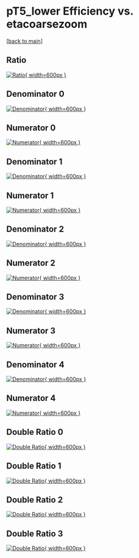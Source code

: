 # pT5_lower Efficiency vs. etacoarsezoom

[[back to main](./)]



## Ratio

[![Ratio](../mtv/var/pT5_lower_base_211_0_eff_etacoarsezoom.png){ width=600px }](../mtv/var/pT5_lower_base_211_0_eff_etacoarsezoom.pdf)

## Denominator 0

[![Denominator](../mtv/den/pT5_lower_base_211_0_eff_etacoarsezoom_den0.png){ width=600px }](../mtv/den/pT5_lower_base_211_0_eff_etacoarsezoom_den0.pdf)

## Numerator 0

[![Numerator](../mtv/num/pT5_lower_base_211_0_eff_etacoarsezoom_num0.png){ width=600px }](../mtv/num/pT5_lower_base_211_0_eff_etacoarsezoom_num0.pdf)

## Denominator 1

[![Denominator](../mtv/den/pT5_lower_base_211_0_eff_etacoarsezoom_den1.png){ width=600px }](../mtv/den/pT5_lower_base_211_0_eff_etacoarsezoom_den1.pdf)

## Numerator 1

[![Numerator](../mtv/num/pT5_lower_base_211_0_eff_etacoarsezoom_num1.png){ width=600px }](../mtv/num/pT5_lower_base_211_0_eff_etacoarsezoom_num1.pdf)

## Denominator 2

[![Denominator](../mtv/den/pT5_lower_base_211_0_eff_etacoarsezoom_den2.png){ width=600px }](../mtv/den/pT5_lower_base_211_0_eff_etacoarsezoom_den2.pdf)

## Numerator 2

[![Numerator](../mtv/num/pT5_lower_base_211_0_eff_etacoarsezoom_num2.png){ width=600px }](../mtv/num/pT5_lower_base_211_0_eff_etacoarsezoom_num2.pdf)

## Denominator 3

[![Denominator](../mtv/den/pT5_lower_base_211_0_eff_etacoarsezoom_den3.png){ width=600px }](../mtv/den/pT5_lower_base_211_0_eff_etacoarsezoom_den3.pdf)

## Numerator 3

[![Numerator](../mtv/num/pT5_lower_base_211_0_eff_etacoarsezoom_num3.png){ width=600px }](../mtv/num/pT5_lower_base_211_0_eff_etacoarsezoom_num3.pdf)

## Denominator 4

[![Denominator](../mtv/den/pT5_lower_base_211_0_eff_etacoarsezoom_den4.png){ width=600px }](../mtv/den/pT5_lower_base_211_0_eff_etacoarsezoom_den4.pdf)

## Numerator 4

[![Numerator](../mtv/num/pT5_lower_base_211_0_eff_etacoarsezoom_num4.png){ width=600px }](../mtv/num/pT5_lower_base_211_0_eff_etacoarsezoom_num4.pdf)

## Double Ratio 0

[![Double Ratio](../mtv/ratio/pT5_lower_base_211_0_eff_etacoarsezoom_ratio0.png){ width=600px }](../mtv/ratio/pT5_lower_base_211_0_eff_etacoarsezoom_ratio0.pdf)

## Double Ratio 1

[![Double Ratio](../mtv/ratio/pT5_lower_base_211_0_eff_etacoarsezoom_ratio1.png){ width=600px }](../mtv/ratio/pT5_lower_base_211_0_eff_etacoarsezoom_ratio1.pdf)

## Double Ratio 2

[![Double Ratio](../mtv/ratio/pT5_lower_base_211_0_eff_etacoarsezoom_ratio2.png){ width=600px }](../mtv/ratio/pT5_lower_base_211_0_eff_etacoarsezoom_ratio2.pdf)

## Double Ratio 3

[![Double Ratio](../mtv/ratio/pT5_lower_base_211_0_eff_etacoarsezoom_ratio3.png){ width=600px }](../mtv/ratio/pT5_lower_base_211_0_eff_etacoarsezoom_ratio3.pdf)

